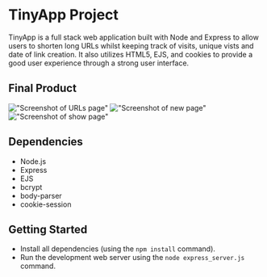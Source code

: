 # TinyApp Project

TinyApp is a full stack web application built with Node and Express to allow users to shorten long URLs whilst keeping track of visits, unique vists and date of link creation. It also utilizes HTML5, EJS, and cookies to provide a good user experience through a strong user interface.

## Final Product

!["Screenshot of URLs page"](https://github.com/GingSing/tinyapp/tree/master/docs/urls.png)
!["Screenshot of new page"](https://github.com/GingSing/tinyapp/tree/master/docs/urls_new.png)
!["Screenshot of show page"](https://github.com/GingSing/tinyapp/tree/master/docs/urls_show.png)

## Dependencies

- Node.js
- Express
- EJS
- bcrypt
- body-parser
- cookie-session

## Getting Started

- Install all dependencies (using the `npm install` command).
- Run the development web server using the `node express_server.js` command.